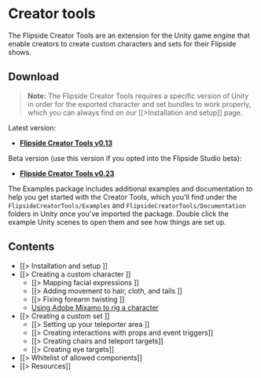 # Creator tools

The Flipside Creator Tools are an extension for the Unity game engine that enable creators to create custom characters and sets for their Flipside shows.

## Download

> **Note:** The Flipside Creator Tools requires a specific version of Unity in order for the exported character and set bundles to work properly, which you can always find on our [[>Installation and setup]] page.

Latest version:

* **[Flipside Creator Tools v0.13](/files/downloads/FlipsideCreatorTools-v0.13.unitypackage)**

Beta version (use this version if you opted into the Flipside Studio beta):

* **[Flipside Creator Tools v0.23](/files/downloads/FlipsideCreatorTools-v0.23.unitypackage)**

The Examples package includes additional examples and documentation to help you get started with the Creator Tools, which you'll find under the `FlipsideCreatorTools/Examples` and `FlipsideCreatorTools/Documentation` folders in Unity once you've imported the package. Double click the example Unity scenes to open them and see how things are set up.

## Contents

* [[> Installation and setup ]]
* [[> Creating a custom character ]]
  * [[> Mapping facial expressions ]] <!--  *  [[> Generating colliders on characters]] -->
  * [[> Adding movement to hair, cloth, and tails ]]
  * [[> Fixing forearm twisting ]]
  * [Using Adobe Mixamo to rig a character](/blog/post/30/using-adobe-mixamo-rig-custom-character-flipside)
* [[> Creating a custom set ]]
  * [[> Setting up your teleporter area ]]
  * [[> Creating interactions with props and event triggers]]
  * [[> Creating chairs and teleport targets]]
  * [[> Creating eye targets]]
* [[> Whitelist of allowed components]]
* [[> Resources]]
